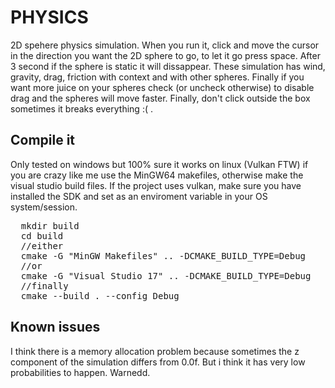 # PHYSICS
2D spehere physics simulation. When you run it, click and move the cursor in the direction you want the 2D sphere to go, to let it go press space. After 3 second if the sphere is static it will dissappear. These simulation has wind, gravity, drag, friction with context and with other spheres. Finally if you want more juice on your spheres check (or uncheck otherwise) to disable drag and the spheres will move faster. Finally, don't click outside the box sometimes it breaks everything :( . 
## Compile it
Only tested on windows but 100% sure it works on linux (Vulkan FTW)
if you are crazy like me use the MinGW64 makefiles, otherwise make the visual studio build files.
If the project uses vulkan, make sure you have installed the SDK and set as an enviroment variable in your OS system/session.
<pre>
  mkdir build
  cd build
  //either
  cmake -G "MinGW Makefiles" .. -DCMAKE_BUILD_TYPE=Debug
  //or
  cmake -G "Visual Studio 17" .. -DCMAKE_BUILD_TYPE=Debug
  //finally
  cmake --build . --config Debug
</pre>
## Known issues
I think there is a memory allocation problem because sometimes the z component of the simulation differs from 0.0f. But i think it has very low probabilities to happen. Warnedd.
